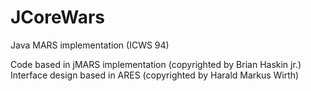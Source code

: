 # JCoreWars

Java MARS implementation (ICWS 94)

Code based in jMARS implementation (copyrighted by Brian Haskin jr.)
Interface design based in ARES (copyrighted by Harald Markus Wirth)